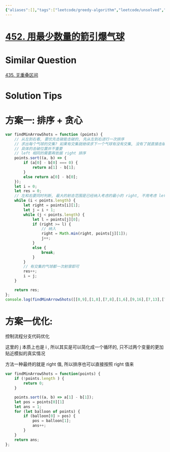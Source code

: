 ```yaml
---
{"aliases":[],"tags":["leetcode/greedy-algorithm","leetcode/unsolved","leetcode/math/interval"],"review-dates":[],"dg-publish":true,"difficulty":"medium","date-created":"2023-07-08-Sat, 8:20:17 pm","date-modified":"2023-07-08-Sat, 9:18:54 pm","permalink":"/programming/basic/leetcode/452. 用最少数量的箭引爆气球/","dgPassFrontmatter":true}
---
```



# [452. 用最少数量的箭引爆气球](https://leetcode.cn/problems/minimum-number-of-arrows-to-burst-balloons/)

# Similar Question

[435. 无重叠区间](435.%20无重叠区间.md)

# Solution Tips

# 方案一: 排序 + 贪心

```js
var findMinArrowShots = function (points) {
    // 从左到右看, 要优先击破能击破的, 先从左到右进行一次排序
    // 求出每个气球的交集? 如果有交集就继续求下一个气球有没有交集, 没有了就直接击破
    // 具体的击破位置并不重要
    // left 相同的需要再依据 right 排序
    points.sort((a, b) => {
        if (a[0] - b[0] === 0) {
            return a[1] - b[1];
        }
        else return a[0] - b[0];
    });
    let i = 0;
    let res = 0;
    // 左和右要同时判断, 最大的射击范围是已经纳入考虑的最小的 right, 不用考虑 left ? 不用, 最小的 right 一定能射穿
    while (i < points.length) {
        let right = points[i][1];
        let j = i + 1;
        while (j < points.length) {
            let l = points[j][0];
            if (right >= l) {
                // 纳入
                right = Math.min(right, points[j][1]);
                j++;
            }
            else {
                break;
            }
        }
        // 有交集的气球都一次射穿即可
        res++;
        i = j;
    }

    return res;
};
console.log(findMinArrowShots([[0,9],[1,8],[7,8],[1,6],[9,16],[7,13],[7,10],[6,11],[6,9],[9,13]]))
```

# 方案一优化:

控制流程分支代码优化

这里的 j 本质上也是 i , 所以其实是可以简化成一个循环的, 只不过两个变量的更加贴近模拟的真实情况

方法一种最终的就是 right 值, 所以排序也可以直接按照 right 值来

```js
var findMinArrowShots = function(points) {
    if (!points.length ) {
        return 0;
    }

    points.sort((a, b) => a[1] - b[1]);
    let pos = points[0][1]
    let ans = 1;
    for (let balloon of points) {
        if (balloon[0] > pos) {
            pos = balloon[1];
            ans++;
        }
    }
    return ans;
};
```
